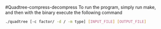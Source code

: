 #Quadtree-compress-decompress
To run the program, simply run make, and then with the binary execute the following command
```bash
./quadtree [-c factor/ -d / -m type] [INPUT_FILE] [OUTPUT_FILE]
```